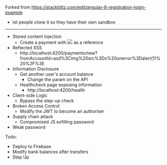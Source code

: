 Forked from https://stackblitz.com/edit/angular-8-registration-login-example

  - let people clone it so they have their own sandbox

---

  - Stored content injection
    + Create a payment with <img src=https://i.imgur.com/lGYkhyP.jpg> as a reference
  - Reflected XSS
    + http://localhost:4200/payments/new?fromAccountId=asd%3Cimg%20src%3Dx%20onerror%3Dalert(1)%20%2F%3E
  - Information Disclosure
    + Get another user's account balance
      * Change the param on the API
    + Healthcheck page exposing information
      * http://localhost:4200/health
  - Client-side Logic
    + Bypass the step-up check
  - Broken Access Control
    + Modify the JWT to become an authoriser
  - Supply chain attack
    + Compromised JS exfilling password
  - Weak password


Todo:

  - Deploy to Firebase
  - Modify bank balances after transfers
  - Step Up